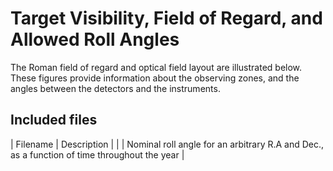 # Target Visibility, Field of Regard, and Allowed Roll Angles

The Roman field of regard and optical field layout are illustrated below. These figures provide information about the observing zones, and the angles between the detectors and the instruments.

## Included files

| Filename | Description |
| | Nominal roll angle for an arbitrary R.A and Dec., as a function of time throughout the year |